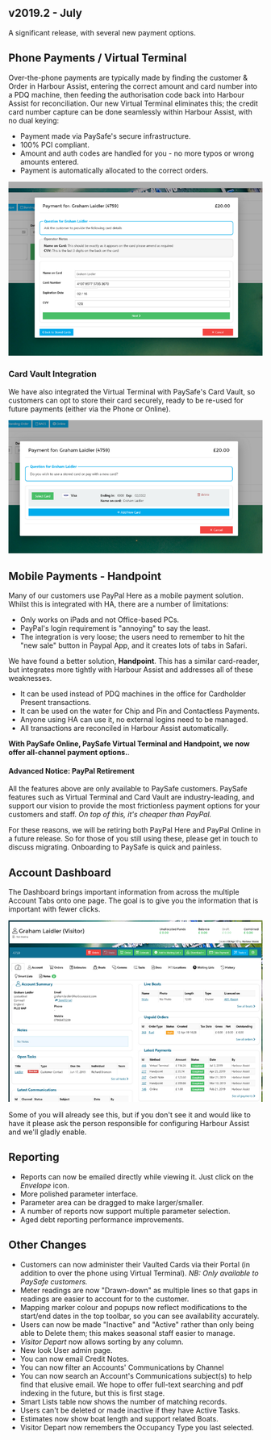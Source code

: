 ## v2019.2 - July ##

A significant release, with several new payment options.

## Phone Payments / Virtual Terminal ##

Over-the-phone payments are typically made by finding the customer & Order in Harbour Assist, entering the correct amount and card number into a PDQ machine, then feeding the authorisation code back into Harbour Assist for reconciliation.  Our new Virtual Terminal eliminates this; the credit card number capture can be done seamlessly within Harbour Assist, with no dual keying:

- Payment made via PaySafe's secure infrastructure.
- 100% PCI compliant.
- Amount and auth codes are handled for you - no more typos or wrong amounts entered.
- Payment is automatically allocated to the correct orders.

![Virtual Terminal](img/2019.2/vt-sm2.png) 

### Card Vault Integration ###

We have also integrated the Virtual Terminal with PaySafe's Card Vault, so customers can opt to store their card securely, ready to be re-used for future payments (either via the Phone or Online).

![Vault](img/2019.2/vault.png) 

## Mobile Payments - Handpoint ##

Many of our customers use PayPal Here as a mobile payment solution.  Whilst this is integrated with HA, there are a number of limitations:

- Only works on iPads and not Office-based PCs.
- PayPal's login requirement is "annoying" to say the least.
- The integration is very loose; the users need to remember to hit the "new sale" button in Paypal App, and it creates lots of tabs in Safari.

We have found a better solution, **Handpoint**.  This has a similar card-reader, but integrates more tightly with Harbour Assist and addresses all of these weaknesses. 

- It can be used instead of PDQ machines in the office for Cardholder Present transactions.
- It can be used on the water for Chip and Pin and Contactless Payments.
- Anyone using HA can use it, no external logins need to be managed.
- All transactions are reconciled in Harbour Assist automatically.

**With PaySafe Online, PaySafe Virtual Terminal and Handpoint, we now offer all-channel payment options.**.

#### Advanced Notice: PayPal Retirement ####

All the features above are only available to PaySafe customers.  PaySafe features such as Virtual Terminal and Card Vault are industry-leading, and support our vision to provide the most frictionless payment options for your customers and staff.  *On top of this, it's cheaper than PayPal.*

For these reasons, we will be retiring both PayPal Here and PayPal Online in a future release. So for those of you still using these, please get in touch to discuss migrating.  Onboarding to PaySafe is quick and painless.

## Account Dashboard ##

The Dashboard brings important information from across the multiple Account Tabs onto one page.  The goal is to give you the information that is important with fewer clicks.

![Dashboard](img/2019.2/dashboard-sm.png) 

Some of you will already see this, but if you don't see it and would like to have it please ask the person responsible for configuring Harbour Assist and we'll gladly enable.

## Reporting ##

- Reports can now be emailed directly while viewing it.  Just click on the *Envelope* icon.
- More polished parameter interface.
- Parameter area can be dragged to make larger/smaller.
- A number of reports now support multiple parameter selection.
- Aged debt reporting performance improvements.

## Other Changes ##
- Customers can now administer their Vaulted Cards via their Portal (in addition to over the phone using Virtual Terminal). *NB: Only available to PaySafe customers.*
- Meter readings are now "Drawn-down" as multiple lines so that gaps in readings are easier to account for to the customer.
- Mapping marker colour and popups now reflect modifications to the start/end dates in the top toolbar, so you can see availability accurately.
- Users can now be made "Inactive" and "Active" rather than only being able to Delete them; this makes seasonal staff easier to manage.
- *Visitor Depart* now allows sorting by any column.
- New look User admin page.
- You can now email Credit Notes.
- You can now filter an Accounts' Communications by Channel 
- You can now search an Account's Communications subject(s) to help find that elusive email.  We hope to offer full-text searching and pdf indexing in the future, but this is first stage.
- Smart Lists table now shows the number of matching records.
- Users can't be deleted or made inactive if they have Active Tasks.
- Estimates now show boat length and support related Boats.
- Visitor Depart now remembers the Occupancy Type you last selected.

 
